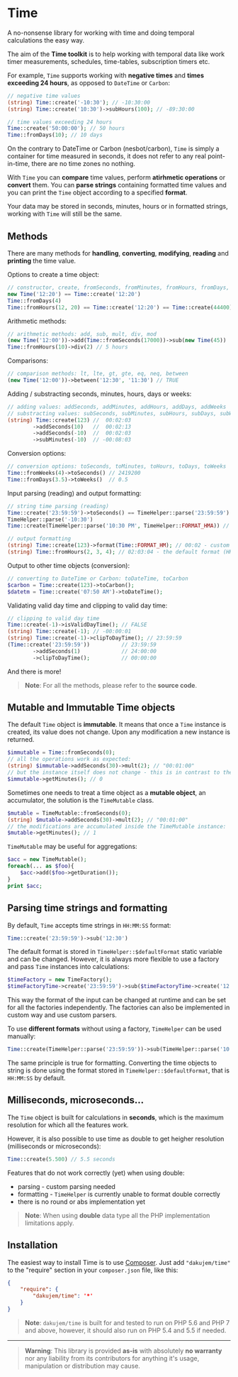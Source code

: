 # Time

A no-nonsense library for working with time and doing temporal calculations the easy way.

The aim of the **Time toolkit** is to help working with temporal data
like work timer measurements, schedules, time-tables, subscription timers etc.

For example, `Time` supports working with **negative times** and **times exceeding 24 hours**, as opposed to `DateTime` or `Carbon`:
```php
// negative time values
(string) Time::create('-10:30'); // -10:30:00
(string) Time::create('10:30')->subHours(100); // -89:30:00

// time values exceeding 24 hours
Time::create('50:00:00'); // 50 hours
Time::fromDays(10); // 10 days
```

On the contrary to DateTime or Carbon (nesbot/carbon), `Time` is simply a container for time measured in seconds,
it does not refer to any real point-in-time, there are no time zones no nothing.

With `Time` you can **compare** time values, perform **atirhmetic operations** or **convert** them.
You can **parse strings** containing formatted time values and you can print the `Time` object according to a specified **format**.

Your data may be stored in seconds, minutes, hours or in formatted strings, working with `Time` will still be the same.


## Methods

There are many methods for **handling**, **converting**, **modifying**, **reading** and **printing** the time value.

Options to create a time object:
```php
// constructor, create, fromSeconds, fromMinutes, fromHours, fromDays, fromWeeks
new Time('12:20') == Time::create('12:20')
Time::fromDays(4)
Time::fromHours(12, 20) == Time::create('12:20') == Time::create(44400) == Time::fromSeconds(44400)
```

Arithmetic methods:
```php
// arithmetic methods: add, sub, mult, div, mod
(new Time('12:00'))->add(Time::fromSeconds(17000))->sub(new Time(45))
Time::fromHours(10)->div(2) // 5 hours
```

Comparisons:
```php
// comparison methods: lt, lte, gt, gte, eq, neq, between
(new Time('12:00'))->between('12:30', '11:30') // TRUE
```

Adding / substracting seconds, minutes, hours, days or weeks:
```php
// adding values: addSeconds, addMinutes, addHours, addDays, addWeeks
// substracting values: subSeconds, subMinutes, subHours, subDays, subWeeks
(string) Time::create(123) //  00:02:03
        ->addSeconds(10)   //  00:02:13
        ->addSeconds(-10)  //  00:02:03
        ->subMinutes(-10)  // -00:08:03
```

Conversion options:
```php
// conversion options: toSeconds, toMinutes, toHours, toDays, toWeeks
Time::fromWeeks(4)->toSeconds() // 2419200
Time::fromDays(3.5)->toWeeks()  // 0.5
```

Input parsing (reading) and output formatting:
```php
// string time parsing (reading)
Time::create('23:59:59')->toSeconds() == TimeHelper::parse('23:59:59')
TimeHelper::parse('-10:30')
Time::create(TimeHelper::parse('10:30 PM', TimeHelper::FORMAT_HMA)) // custom format

// output formatting
(string) Time::create(123)->format(Time::FORMAT_HM); // 00:02 - custom format (HH:mm)
(string) Time::fromHours(2, 3, 4); // 02:03:04 - the default format (HH:mm:ss)
```

Output to other time objects (conversion):
```php
// converting to DateTime or Carbon: toDateTime, toCarbon
$carbon = Time::create(123)->toCarbon();
$datetm = Time::create('07:50 AM')->toDateTime();
```

Validating valid day time and clipping to valid day time:
```php
// clipping to valid day time
Time::create(-1)->isValidDayTime(); // FALSE
(string) Time::create(-1); // -00:00:01
(string) Time::create(-1)->clipToDayTime(); // 23:59:59
(Time::create('23:59:59'))          // 23:59:59
        ->addSeconds(1)             // 24:00:00
        ->clipToDayTime();          // 00:00:00
```

And there is more!

>**Note**: For all the methods, please refer to the **source code**.

## Mutable and Immutable Time objects

The default `Time` object is **immutable**.
It means that once a `Time` instance is created, its value does not change. Upon any modification a new instance is returned.
```php
$immutable = Time::fromSeconds(0);
// all the operations work as expected:
(string) $immutable->addSeconds(30)->mult(2); // "00:01:00"
// but the instance itself does not change - this is in contrast to the mutable TimeMutable object:
$immutable->getMinutes(); // 0
```
Sometimes one needs to treat a time object as a **mutable object**, an accumulator, the solution is the `TimeMutable` class.
```php
$mutable = TimeMutable::fromSeconds(0);
(string) $mutable->addSeconds(30)->mult(2); // "00:01:00"
// the modifications are accumulated inside the TimeMutable instance:
$mutable->getMinutes(); // 1
```
`TimeMutable` may be useful for aggregations:
```php
$acc = new TimeMutable();
foreach(... as $foo){
    $acc->add($foo->getDuration());
}
print $acc;
```

## Parsing time strings and formatting

By default, `Time` accepts time strings in `HH:MM:SS` format:
```php
Time::create('23:59:59')->sub('12:30')
```
The default format is stored in `TimeHelper::$defaultFormat` static variable and can be changed.
However, it is always more flexible to use a factory and pass `Time` instances into calculations:
```php
$timeFactory = new TimeFactory();
$timeFactoryTime->create('23:59:59')->sub($timeFactoryTime->create('12:30'))
```
This way the format of the input can be changed at runtime and can be set for all the factories independently.
The factories can also be implemented in custom way and use custom parsers.

To use **different formats** without using a factory, `TimeHelper` can be used manually:
```php
Time::create(TimeHelper::parse('23:59:59'))->sub(TimeHelper::parse('10:30 PM', TimeHelper::FORMAT_HMA))
```

The same principle is true for formatting. Converting the time objects to string is done using the format stored in `TimeHelper::$defaultFormat`, that is `HH:MM:SS` by default.

## Milliseconds, microseconds...

The `Time` object is built for calculations in **seconds**, which is the maximum resolution for which all the features work.

However, it is also possible to use time as double to get heigher resolution (milliseconds or microseconds):
```php
Time::create(5.500) // 5.5 seconds
```
Features that do not work correctly (yet) when using double:
- parsing - custom parsing needed
- formatting - `TimeHelper` is currently unable to format double correctly
- there is no round or abs implementation yet

>**Note**: When using **double** data type all the PHP implementation limitations apply.

## Installation
The easiest way to install Time is to use [Composer](https://getcomposer.org/). Just add `"dakujem/time"` to the "require" section in your `composer.json` file, like this:
```json
{
	"require": {
		"dakujem/time": '*'
	}
}
```

> **Note**: `dakujem/time` is built for and tested to run on PHP 5.6 and PHP 7 and above, however, it should also run on PHP 5.4 and 5.5 if needed.


----

> **Warning**: This library is provided **as-is** with absolutely **no warranty** nor any liability from its contributors for anything it's usage, manipulation or distribution may cause.
